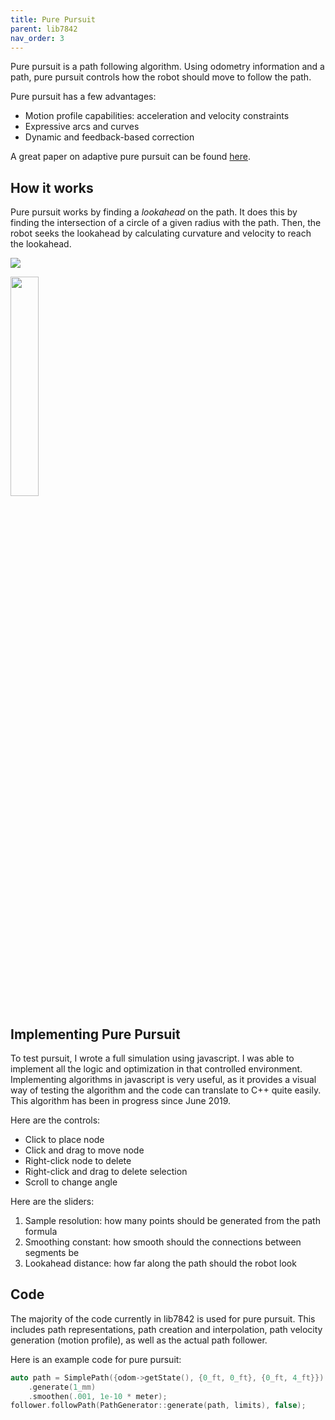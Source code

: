 ```yaml
---
title: Pure Pursuit
parent: lib7842
nav_order: 3
---
```


Pure pursuit is a path following algorithm. Using odometry information and a path, pure pursuit controls how the robot should move to follow the path.

Pure pursuit has a few advantages:
- Motion profile capabilities: acceleration and velocity constraints
- Expressive arcs and curves
- Dynamic and feedback-based correction

A great paper on adaptive pure pursuit can be found [here](https://www.chiefdelphi.com/t/paper-implementation-of-the-adaptive-pure-pursuit-controller/166552/).

## How it works

Pure pursuit works by finding a *lookahead* on the path. It does this by finding the intersection of a circle of a given radius with the path. Then, the robot seeks the lookahead by calculating curvature and velocity to reach the lookahead.

![]({{site.url}}/assets/images/pure-pursuit.png)

<img src="{{site.url}}/assets/images/lookahead.png" width="30%" />

## Implementing Pure Pursuit

To test pursuit, I wrote a full simulation using javascript. I was able to implement all the logic and optimization in that controlled environment. Implementing algorithms in javascript is very useful, as it provides a visual way of testing the algorithm and the code can translate to C++ quite easily. This algorithm has been in progress since June 2019.

<object width="100%" height="500" data="{{site.url}}/assets/demos/pathGeneration/index.html"> 
</object> 

Here are the controls:
- Click to place node 
- Click and drag to move node
- Right-click node to delete 
- Right-click and drag to delete selection
- Scroll to change angle

Here are the sliders:
1. Sample resolution: how many points should be generated from the path formula
2. Smoothing constant: how smooth should the connections between segments be
3. Lookahead distance: how far along the path should the robot look

## Code

The majority of the code currently in lib7842 is used for pure pursuit. This includes path representations, path creation and interpolation, path velocity generation (motion profile), as well as the actual path follower.

Here is an example code for pure pursuit:
```cpp
auto path = SimplePath({odom->getState(), {0_ft, 0_ft}, {0_ft, 4_ft}})
    .generate(1_mm)
    .smoothen(.001, 1e-10 * meter);
follower.followPath(PathGenerator::generate(path, limits), false);
```